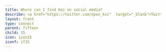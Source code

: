 ```yaml
---
title: Where can I find Koi on social media?
describe: <a href="https://twitter.com/open_koi"  target="_blank">Twitter</a><br><a href="https://t.me/joinchat/OEHs_8T9-8ZhZmU5"  target="_blank">Telegram</a><br><a href="https://discord.com/invite/SDwgnjxNEn"  target="_blank">Discord</a><br><a href="https://www.youtube.com/watch?v=g0sT-0NqWUY"  target="_blank">Youtube</a><br><a href="https://www.linkedin.com/company/open-koi/"  target="_blank">Linkedin</a><br><a href="https://github.com/open-koi"  target="_blank">Github</a>
layout: front
type: connect
parent: fifteen
child: 15
icon: icon15
iconf: if15
---
```

